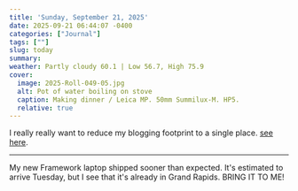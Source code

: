 ```yaml
---
title: 'Sunday, September 21, 2025'
date: 2025-09-21 06:44:07 -0400
categories: ["Journal"]
tags: [""]
slug: today
summary: 
weather: Partly cloudy 60.1 | Low 56.7, High 75.9
cover: 
  image: 2025-Roll-049-05.jpg
  alt: Pot of water boiling on stove
  caption: Making dinner / Leica MP. 50mm Summilux-M. HP5.
  relative: true
---
```



I really really want to reduce my blogging footprint to a single place. [see here](/posts/2025/09/how-to-have-only-one-blog/).

----

My new Framework laptop shipped sooner than expected. It's estimated to arrive Tuesday, but I see that it's already in Grand Rapids. BRING IT TO ME!

